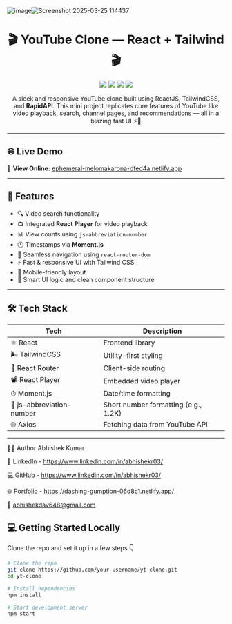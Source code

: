![image](https://github.com/user-attachments/assets/3b3453ab-2426-4372-a94f-8500f021377f)![Screenshot 2025-03-25 114437](https://github.com/user-attachments/assets/3729ceaf-3350-4b57-b1d1-d7b46c70c0dc)
<h1 align="center">🎬 YouTube Clone — React + Tailwind 🎬</h1>

<p align="center">
  <img src="https://img.shields.io/badge/React-18.2-blue?logo=react" />
  <img src="https://img.shields.io/badge/TailwindCSS-3.3.3-teal?logo=tailwindcss" />
  <img src="https://img.shields.io/badge/Live-Netlify-green?logo=netlify" />
  <img src="https://img.shields.io/badge/Router-v6.17.0-purple?logo=reactrouter" />
</p>

<p align="center">
  A sleek and responsive YouTube clone built using ReactJS, TailwindCSS, and <strong>RapidAPI</strong>. This mini project replicates core features of YouTube like video playback, search, channel pages, and recommendations — all in a blazing fast UI ⚡🎥
</p>

---

## 🌐 Live Demo

🚀 **View Online:** [ephemeral-melomakarona-dfed4a.netlify.app](https://ephemeral-melomakarona-dfed4a.netlify.app/)

---


## 🚀 Features

- 🔍 Video search functionality
- 📺 Integrated **React Player** for video playback
- 📊 View counts using `js-abbreviation-number`
- 🕐 Timestamps via **Moment.js**
- 🧭 Seamless navigation using `react-router-dom`
- ⚡ Fast & responsive UI with Tailwind CSS
- 📱 Mobile-friendly layout
- 🧠 Smart UI logic and clean component structure

---

## 🛠 Tech Stack

| Tech | Description |
|------|-------------|
| ⚛️ React | Frontend library |
| 🌬 TailwindCSS | Utility-first styling |
| 🔁 React Router | Client-side routing |
| 📽 React Player | Embedded video player |
| ⏱ Moment.js | Date/time formatting |
| 🔢 js-abbreviation-number | Short number formatting (e.g., 1.2K) |
| 🌐 Axios | Fetching data from YouTube API |

---
🧑‍💻 Author
Abhishek Kumar

🔗 LinkedIn - https://www.linkedin.com/in/abhishekr03/

💻 GitHub - https://www.linkedin.com/in/abhishekr03/

🌐 Portfolio - https://dashing-gumption-06d8c1.netlify.app/

📧 abhishekdav648@gmail.com

## 💻 Getting Started Locally

Clone the repo and set it up in a few steps 👇

```bash
# Clone the repo
git clone https://github.com/your-username/yt-clone.git
cd yt-clone

# Install dependencies
npm install

# Start development server
npm start


